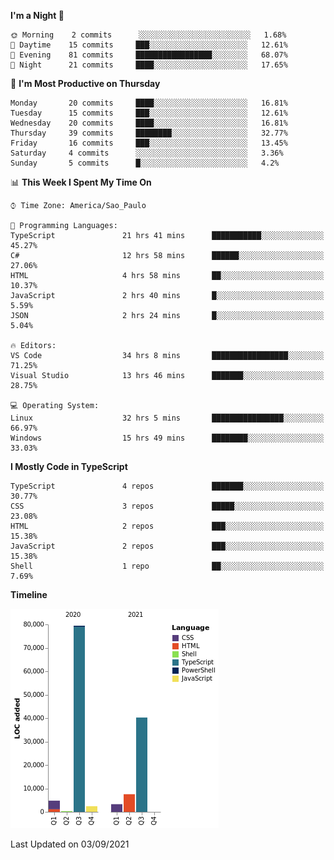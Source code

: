 <!--START_SECTION:waka-->
**I'm a Night 🦉** 

```text
🌞 Morning    2 commits      ░░░░░░░░░░░░░░░░░░░░░░░░░   1.68% 
🌆 Daytime    15 commits     ███░░░░░░░░░░░░░░░░░░░░░░   12.61% 
🌃 Evening    81 commits     █████████████████░░░░░░░░   68.07% 
🌙 Night      21 commits     ████░░░░░░░░░░░░░░░░░░░░░   17.65%

```
📅 **I'm Most Productive on Thursday** 

```text
Monday       20 commits     ████░░░░░░░░░░░░░░░░░░░░░   16.81% 
Tuesday      15 commits     ███░░░░░░░░░░░░░░░░░░░░░░   12.61% 
Wednesday    20 commits     ████░░░░░░░░░░░░░░░░░░░░░   16.81% 
Thursday     39 commits     ████████░░░░░░░░░░░░░░░░░   32.77% 
Friday       16 commits     ███░░░░░░░░░░░░░░░░░░░░░░   13.45% 
Saturday     4 commits      ░░░░░░░░░░░░░░░░░░░░░░░░░   3.36% 
Sunday       5 commits      █░░░░░░░░░░░░░░░░░░░░░░░░   4.2%

```


📊 **This Week I Spent My Time On** 

```text
⌚︎ Time Zone: America/Sao_Paulo

💬 Programming Languages: 
TypeScript               21 hrs 41 mins      ███████████░░░░░░░░░░░░░░   45.27% 
C#                       12 hrs 58 mins      ██████░░░░░░░░░░░░░░░░░░░   27.06% 
HTML                     4 hrs 58 mins       ██░░░░░░░░░░░░░░░░░░░░░░░   10.37% 
JavaScript               2 hrs 40 mins       █░░░░░░░░░░░░░░░░░░░░░░░░   5.59% 
JSON                     2 hrs 24 mins       █░░░░░░░░░░░░░░░░░░░░░░░░   5.04%

🔥 Editors: 
VS Code                  34 hrs 8 mins       █████████████████░░░░░░░░   71.25% 
Visual Studio            13 hrs 46 mins      ███████░░░░░░░░░░░░░░░░░░   28.75%

💻 Operating System: 
Linux                    32 hrs 5 mins       ████████████████░░░░░░░░░   66.97% 
Windows                  15 hrs 49 mins      ████████░░░░░░░░░░░░░░░░░   33.03%

```

**I Mostly Code in TypeScript** 

```text
TypeScript               4 repos             ███████░░░░░░░░░░░░░░░░░░   30.77% 
CSS                      3 repos             █████░░░░░░░░░░░░░░░░░░░░   23.08% 
HTML                     2 repos             ███░░░░░░░░░░░░░░░░░░░░░░   15.38% 
JavaScript               2 repos             ███░░░░░░░░░░░░░░░░░░░░░░   15.38% 
Shell                    1 repo              ██░░░░░░░░░░░░░░░░░░░░░░░   7.69%

```


**Timeline**

![Chart not found](https://raw.githubusercontent.com/jonhoffmam/jonhoffmam/master/charts/bar_graph.png) 


 Last Updated on 03/09/2021
<!--END_SECTION:waka-->

